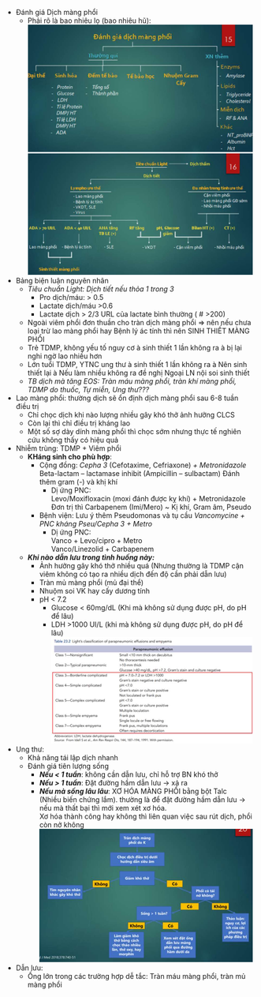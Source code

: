 - Đánh giá Dịch màng phổi
	- Phải rõ là bao nhiêu lọ (bao nhiêu hũ):
![Buổi 5-Hệ Hô hấp (Nội)-1687359462553.jpeg](../../../../200%20Files/image/image/Bu%E1%BB%95i%205-H%E1%BB%87%20H%C3%B4%20h%E1%BA%A5p%20(N%E1%BB%99i)-1687359462553.jpeg)
![Buổi 5-Hệ Hô hấp (Nội)-1687359465740.jpeg](../../../../200%20Files/image/image/Bu%E1%BB%95i%205-H%E1%BB%87%20H%C3%B4%20h%E1%BA%A5p%20(N%E1%BB%99i)-1687359465740.jpeg)
- Bảng biện luận nguyên nhân
	- _Tiêu chuẩn Light: Dịch tiết nếu thỏa 1 trong 3_
		- Pro dịch/máu: > 0.5
		- Lactate dịch/máu >0.6
		- Lactate dịch > 2/3 URL của lactate bình thường ( # >200)
	- Ngoài viêm phổi đơn thuần cho tràn dịch màng phổi => nên nếu chưa loại trừ lao màng phổi hay Bệnh lý ác tính thì nên SINH THIẾT MÀNG PHỔI
	- Trẻ TDMP, không yếu tố nguy cơ à sinh thiết 1 lần không ra à bị lại nghi ngờ lao nhiều hơn
	- Lớn tuổi TDMP, YTNC ung thư à sinh thiết 1 lần không ra à Nên sinh thiết lại à Nếu làm nhiều không ra đề nghị Ngoại LN nội soi sinh thiết
	- _TB dịch mà tăng EOS: Tràn máu màng phổi, tràn khí màng phổi, TDMP do thuốc, Tự miễn, Ung thư???_
- Lao màng phổi: thường dịch sẽ ổn định dịch màng phổi sau 6-8 tuần điều trị
	- Chỉ chọc dịch khi nào lượng nhiều gây khó thở ảnh hưởng CLCS
	- Còn lại thì chỉ điều trị kháng lao
	- Một số sợ dày dính màng phổi thì chọc sớm nhưng thực tế nghiên cứu không thấy có hiệu quả
- Nhiễm trùng: TDMP + Viêm phổi
	- **KHáng sinh cho phù hợp**:
		- Cộng đồng: _Cepha 3_ (Cefotaxime, Cefriaxone) _+ Metronidazole_
		  Beta-lactam – lactamase inhibit (Ampicillin – sulbactam)
		  Đánh thêm gram (-) và khị khí
			- Dị ứng PNC:  
				Levo/Moxifloxacin (moxi đánh được kỵ khí) + Metronidazole 
				Đơn trị thì Carbapenem (Imi/Mero) ~ Kị khí, Gram âm, Pseudo
		- Bệnh viện: Lưu ý thêm Pseudomonas và tụ cầu
		  _Vancomycine + PNC kháng Pseu/Cepha 3 + Metro_
			- Dị ứng PNC:  
			Vanco + Levo/cipro + Metro  
			Vanco/Linezolid + Carbapenem
	- **_Khi nào dẫn lưu trong tình huống này:_**
		- Ảnh hưởng gây khó thở nhiều quá (Nhưng thường là TDMP cận viêm không có tạo ra nhiều dịch đến độ cần phải dẫn lưu)
		- Tràn mủ màng phổi (mủ đại thể)
		- Nhuộm soi VK hay cấy dương tính
		- pH < 7.2
			- Glucose < 60mg/dL (Khi mà không sử dụng được pH, do pH để lâu)
			- LDH >1000 UI/L (khi mà không sử dụng được pH, do pH để lâu)
![Buổi 5-Hệ Hô hấp (Nội)-1687359623172.jpeg](../../../../200%20Files/image/image/Bu%E1%BB%95i%205-H%E1%BB%87%20H%C3%B4%20h%E1%BA%A5p%20(N%E1%BB%99i)-1687359623172.jpeg)
- Ung thư:
	- Khả năng tái lập dịch nhanh
	- Đánh giá tiên lượng sống
		- **_Nếu < 1 tuần_**: không cần dẫn lưu, chỉ hỗ trợ BN khó thở
		- **_Nếu > 1 tuần_**: Đặt đường hầm dẫn lưu -> xả ra
		- **_Nếu mà sống lâu lâu_**: XƠ HÓA MÀNG PHỔI bằng bột Talc  
		(Nhiều biến chứng lắm). thường là để đặt đường hầm dẫn lưu -> nếu mà thất bại thì mới xem xét xơ hóa.  
		Xơ hóa thành công hay không thì liên quan việc sau rút dịch, phổi còn nở không
![Buổi 5-Hệ Hô hấp (Nội)-1687359647831.jpeg](../../../../200%20Files/image/image/Bu%E1%BB%95i%205-H%E1%BB%87%20H%C3%B4%20h%E1%BA%A5p%20(N%E1%BB%99i)-1687359647831.jpeg)
- Dẫn lưu:
	- Ống lớn trong các trường hợp dễ tắc: Tràn máu màng phổi, tràn mủ màng phổi